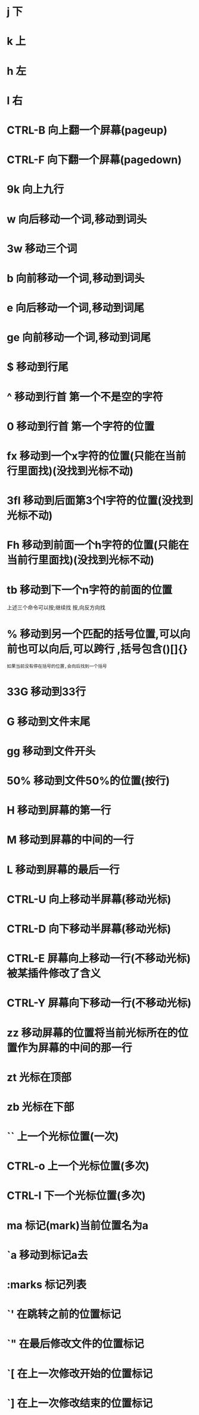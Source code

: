 # j 下
# k 上
# h 左
# l 右

# CTRL-B 向上翻一个屏幕(pageup)
# CTRL-F 向下翻一个屏幕(pagedown)

# 9k 向上九行

# w 向后移动一个词,移动到词头
# 3w 移动三个词

# b 向前移动一个词,移动到词头
# e 向后移动一个词,移动到词尾
# ge 向前移动一个词,移动到词尾

# $ 移动到行尾
# ^ 移动到行首 第一个不是空的字符
# 0 移动到行首 第一个字符的位置

# fx 移动到一个x字符的位置(只能在当前行里面找)(没找到光标不动)
# 3fl 移动到后面第3个l字符的位置(没找到光标不动)

# Fh 移动到前面一个h字符的位置(只能在当前行里面找)(没找到光标不动)
# tb 移动到下一个n字符的前面的位置
   上述三个命令可以按;继续找 按,向反方向找
   
# % 移动到另一个匹配的括号位置,可以向前也可以向后,可以跨行 ,括号包含()[]{}
    如果当前没有停在括号的位置,会向后找到一个括号
    
# 33G 移动到33行
# G 移动到文件末尾
# gg 移动到文件开头
# 50% 移动到文件50%的位置(按行)

# H 移动到屏幕的第一行
# M 移动到屏幕的中间的一行
# L 移动到屏幕的最后一行

# CTRL-U 向上移动半屏幕(移动光标)
# CTRL-D 向下移动半屏幕(移动光标)

# CTRL-E 屏幕向上移动一行(不移动光标) 被某插件修改了含义
# CTRL-Y 屏幕向下移动一行(不移动光标)

# zz 移动屏幕的位置将当前光标所在的位置作为屏幕的中间的那一行
# zt 光标在顶部
# zb 光标在下部

# `` 上一个光标位置(一次)
# CTRL-o 上一个光标位置(多次)
# CTRL-I 下一个光标位置(多次)

# ma 标记(mark)当前位置名为a
# `a 移动到标记a去
# :marks 标记列表
# `' 在跳转之前的位置标记
# `" 在最后修改文件的位置标记
# `[ 在上一次修改开始的位置标记
# `] 在上一次修改结束的位置标记